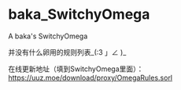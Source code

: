 # baka_SwitchyOmega
A baka's SwitchyOmega

并没有什么卵用的规则列表_(:3 」∠ )_

在线更新地址（填到SwitchyOmega里面）：https://uuz.moe/download/proxy/OmegaRules.sorl
